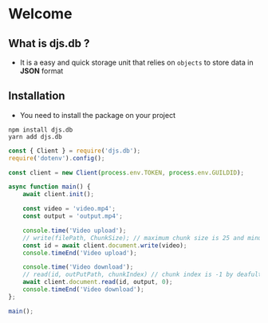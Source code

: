 # Welcome

## What is djs.db ?
- It is a easy and quick storage unit that relies on `objects` to store data in **JSON** format

## Installation
- You need to install the package on your project
```sh-session
npm install djs.db
yarn add djs.db
```

```js
const { Client } = require('djs.db');
require('dotenv').config();

const client = new Client(process.env.TOKEN, process.env.GUILDID);

async function main() {
    await client.init();

    const video = 'video.mp4';
    const output = 'output.mp4';

    console.time('Video upload');
    // write(filePath, ChunkSize); // maximum chunk size is 25 and minumum is 5 deafult is 24
    const id = await client.document.write(video);
    console.timeEnd('Video upload');

    console.time('Video download');
    // read(id, outPutPath, chunkIndex) // chunk index is -1 by deafult which will download all chunks
    await client.document.read(id, output, 0);
    console.timeEnd('Video download');
};

main();
```